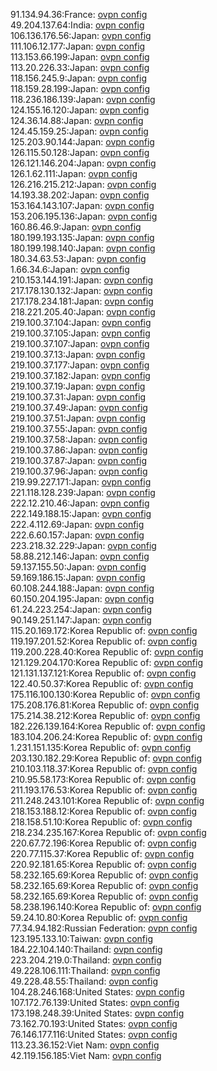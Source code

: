 91.134.94.36:France: [ovpn config](vpn/91_134_94_36.ovpn)  
49.204.137.64:India: [ovpn config](vpn/49_204_137_64.ovpn)  
106.136.176.56:Japan: [ovpn config](vpn/106_136_176_56.ovpn)  
111.106.12.177:Japan: [ovpn config](vpn/111_106_12_177.ovpn)  
113.153.66.199:Japan: [ovpn config](vpn/113_153_66_199.ovpn)  
113.20.226.33:Japan: [ovpn config](vpn/113_20_226_33.ovpn)  
118.156.245.9:Japan: [ovpn config](vpn/118_156_245_9.ovpn)  
118.159.28.199:Japan: [ovpn config](vpn/118_159_28_199.ovpn)  
118.236.186.139:Japan: [ovpn config](vpn/118_236_186_139.ovpn)  
124.155.16.120:Japan: [ovpn config](vpn/124_155_16_120.ovpn)  
124.36.14.88:Japan: [ovpn config](vpn/124_36_14_88.ovpn)  
124.45.159.25:Japan: [ovpn config](vpn/124_45_159_25.ovpn)  
125.203.90.144:Japan: [ovpn config](vpn/125_203_90_144.ovpn)  
126.115.50.128:Japan: [ovpn config](vpn/126_115_50_128.ovpn)  
126.121.146.204:Japan: [ovpn config](vpn/126_121_146_204.ovpn)  
126.1.62.111:Japan: [ovpn config](vpn/126_1_62_111.ovpn)  
126.216.215.212:Japan: [ovpn config](vpn/126_216_215_212.ovpn)  
14.193.38.202:Japan: [ovpn config](vpn/14_193_38_202.ovpn)  
153.164.143.107:Japan: [ovpn config](vpn/153_164_143_107.ovpn)  
153.206.195.136:Japan: [ovpn config](vpn/153_206_195_136.ovpn)  
160.86.46.9:Japan: [ovpn config](vpn/160_86_46_9.ovpn)  
180.199.193.135:Japan: [ovpn config](vpn/180_199_193_135.ovpn)  
180.199.198.140:Japan: [ovpn config](vpn/180_199_198_140.ovpn)  
180.34.63.53:Japan: [ovpn config](vpn/180_34_63_53.ovpn)  
1.66.34.6:Japan: [ovpn config](vpn/1_66_34_6.ovpn)  
210.153.144.191:Japan: [ovpn config](vpn/210_153_144_191.ovpn)  
217.178.130.132:Japan: [ovpn config](vpn/217_178_130_132.ovpn)  
217.178.234.181:Japan: [ovpn config](vpn/217_178_234_181.ovpn)  
218.221.205.40:Japan: [ovpn config](vpn/218_221_205_40.ovpn)  
219.100.37.104:Japan: [ovpn config](vpn/219_100_37_104.ovpn)  
219.100.37.105:Japan: [ovpn config](vpn/219_100_37_105.ovpn)  
219.100.37.107:Japan: [ovpn config](vpn/219_100_37_107.ovpn)  
219.100.37.13:Japan: [ovpn config](vpn/219_100_37_13.ovpn)  
219.100.37.177:Japan: [ovpn config](vpn/219_100_37_177.ovpn)  
219.100.37.182:Japan: [ovpn config](vpn/219_100_37_182.ovpn)  
219.100.37.19:Japan: [ovpn config](vpn/219_100_37_19.ovpn)  
219.100.37.31:Japan: [ovpn config](vpn/219_100_37_31.ovpn)  
219.100.37.49:Japan: [ovpn config](vpn/219_100_37_49.ovpn)  
219.100.37.51:Japan: [ovpn config](vpn/219_100_37_51.ovpn)  
219.100.37.55:Japan: [ovpn config](vpn/219_100_37_55.ovpn)  
219.100.37.58:Japan: [ovpn config](vpn/219_100_37_58.ovpn)  
219.100.37.86:Japan: [ovpn config](vpn/219_100_37_86.ovpn)  
219.100.37.87:Japan: [ovpn config](vpn/219_100_37_87.ovpn)  
219.100.37.96:Japan: [ovpn config](vpn/219_100_37_96.ovpn)  
219.99.227.171:Japan: [ovpn config](vpn/219_99_227_171.ovpn)  
221.118.128.239:Japan: [ovpn config](vpn/221_118_128_239.ovpn)  
222.12.210.46:Japan: [ovpn config](vpn/222_12_210_46.ovpn)  
222.149.188.15:Japan: [ovpn config](vpn/222_149_188_15.ovpn)  
222.4.112.69:Japan: [ovpn config](vpn/222_4_112_69.ovpn)  
222.6.60.157:Japan: [ovpn config](vpn/222_6_60_157.ovpn)  
223.218.32.229:Japan: [ovpn config](vpn/223_218_32_229.ovpn)  
58.88.212.146:Japan: [ovpn config](vpn/58_88_212_146.ovpn)  
59.137.155.50:Japan: [ovpn config](vpn/59_137_155_50.ovpn)  
59.169.186.15:Japan: [ovpn config](vpn/59_169_186_15.ovpn)  
60.108.244.188:Japan: [ovpn config](vpn/60_108_244_188.ovpn)  
60.150.204.195:Japan: [ovpn config](vpn/60_150_204_195.ovpn)  
61.24.223.254:Japan: [ovpn config](vpn/61_24_223_254.ovpn)  
90.149.251.147:Japan: [ovpn config](vpn/90_149_251_147.ovpn)  
115.20.169.172:Korea Republic of: [ovpn config](vpn/115_20_169_172.ovpn)  
119.197.201.52:Korea Republic of: [ovpn config](vpn/119_197_201_52.ovpn)  
119.200.228.40:Korea Republic of: [ovpn config](vpn/119_200_228_40.ovpn)  
121.129.204.170:Korea Republic of: [ovpn config](vpn/121_129_204_170.ovpn)  
121.131.137.121:Korea Republic of: [ovpn config](vpn/121_131_137_121.ovpn)  
122.40.50.37:Korea Republic of: [ovpn config](vpn/122_40_50_37.ovpn)  
175.116.100.130:Korea Republic of: [ovpn config](vpn/175_116_100_130.ovpn)  
175.208.176.81:Korea Republic of: [ovpn config](vpn/175_208_176_81.ovpn)  
175.214.38.212:Korea Republic of: [ovpn config](vpn/175_214_38_212.ovpn)  
182.226.139.164:Korea Republic of: [ovpn config](vpn/182_226_139_164.ovpn)  
183.104.206.24:Korea Republic of: [ovpn config](vpn/183_104_206_24.ovpn)  
1.231.151.135:Korea Republic of: [ovpn config](vpn/1_231_151_135.ovpn)  
203.130.182.29:Korea Republic of: [ovpn config](vpn/203_130_182_29.ovpn)  
210.103.118.37:Korea Republic of: [ovpn config](vpn/210_103_118_37.ovpn)  
210.95.58.173:Korea Republic of: [ovpn config](vpn/210_95_58_173.ovpn)  
211.193.176.53:Korea Republic of: [ovpn config](vpn/211_193_176_53.ovpn)  
211.248.243.101:Korea Republic of: [ovpn config](vpn/211_248_243_101.ovpn)  
218.153.188.12:Korea Republic of: [ovpn config](vpn/218_153_188_12.ovpn)  
218.158.51.10:Korea Republic of: [ovpn config](vpn/218_158_51_10.ovpn)  
218.234.235.167:Korea Republic of: [ovpn config](vpn/218_234_235_167.ovpn)  
220.67.72.196:Korea Republic of: [ovpn config](vpn/220_67_72_196.ovpn)  
220.77.115.37:Korea Republic of: [ovpn config](vpn/220_77_115_37.ovpn)  
220.92.181.65:Korea Republic of: [ovpn config](vpn/220_92_181_65.ovpn)  
58.232.165.69:Korea Republic of: [ovpn config](vpn/58_232_165_69.ovpn)  
58.232.165.69:Korea Republic of: [ovpn config](vpn/58_232_165_69.ovpn)  
58.232.165.69:Korea Republic of: [ovpn config](vpn/58_232_165_69.ovpn)  
58.238.196.140:Korea Republic of: [ovpn config](vpn/58_238_196_140.ovpn)  
59.24.10.80:Korea Republic of: [ovpn config](vpn/59_24_10_80.ovpn)  
77.34.94.182:Russian Federation: [ovpn config](vpn/77_34_94_182.ovpn)  
123.195.133.10:Taiwan: [ovpn config](vpn/123_195_133_10.ovpn)  
184.22.104.140:Thailand: [ovpn config](vpn/184_22_104_140.ovpn)  
223.204.219.0:Thailand: [ovpn config](vpn/223_204_219_0.ovpn)  
49.228.106.111:Thailand: [ovpn config](vpn/49_228_106_111.ovpn)  
49.228.48.55:Thailand: [ovpn config](vpn/49_228_48_55.ovpn)  
104.28.246.168:United States: [ovpn config](vpn/104_28_246_168.ovpn)  
107.172.76.139:United States: [ovpn config](vpn/107_172_76_139.ovpn)  
173.198.248.39:United States: [ovpn config](vpn/173_198_248_39.ovpn)  
73.162.70.193:United States: [ovpn config](vpn/73_162_70_193.ovpn)  
76.146.177.116:United States: [ovpn config](vpn/76_146_177_116.ovpn)  
113.23.36.152:Viet Nam: [ovpn config](vpn/113_23_36_152.ovpn)  
42.119.156.185:Viet Nam: [ovpn config](vpn/42_119_156_185.ovpn)  
